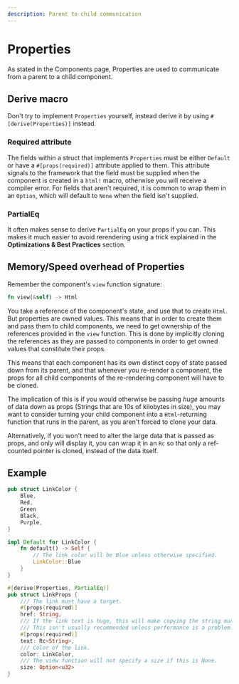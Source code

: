```yaml
---
description: Parent to child communication
---
```


# Properties

As stated in the Components page, Properties are used to communicate from a parent to a child component.

## Derive macro

Don't try to implement `Properties` yourself, instead derive it by using `#[derive(Properties)]` instead.

### Required attribute

The fields within a struct that implements `Properties` must be either `Default` or have a `#[props(required)]` attribute applied to them. This attribute signals to the framework that the field must be supplied when the component is created in a `html!` macro, otherwise you will receive a compiler error. For fields that aren't required, it is common to wrap them in an `Option`, which will default to `None` when the field isn't supplied.

### PartialEq

It often makes sense to derive `PartialEq` on your props if you can. This makes it much easier to avoid rerendering using a trick explained in the **Optimizations & Best Practices** section.

## Memory/Speed overhead of Properties

Remember the component's `view` function signature:

```rust
fn view(&self) -> Html
```

You take a reference of the component's state, and use that to create `Html`. But properties are owned values. This means that in order to create them and pass them to child components, we need to get ownership of the references provided in the `view` function. This is done by implicitly cloning the references as they are passed to components in order to get owned values that constitute their props.

This means that each component has its own distinct copy of state passed down from its parent, and that whenever you re-render a component, the props for all child components of the re-rendering component will have to be cloned.

The implication of this is if you would otherwise be passing _huge_ amounts of data down as props \(Strings that are 10s of kilobytes in size\), you may want to consider turning your child component into a `Html`-returning function that runs in the parent, as you aren't forced to clone your data.

Alternatively, if you won't need to alter the large data that is passed as props, and only will display it, you can wrap it in an `Rc` so that only a ref-counted pointer is cloned, instead of the data itself.

## Example

```rust
pub struct LinkColor {
    Blue,
    Red,
    Green
    Black,
    Purple,
}

impl Default for LinkColor {
    fn default() -> Self {
        // The link color will be Blue unless otherwise specified.
        LinkColor::Blue
    }
}

#[derive(Properties, PartialEq)]
pub struct LinkProps {
    /// The link must have a target.
    #[props(required)]
    href: String,
    /// If the link text is huge, this will make copying the string much cheaper.
    /// This isn't usually recommended unless performance is a problem.
    #[props(required)]
    text: Rc<String>,
    /// Color of the link.
    color: LinkColor,
    /// The view function will not specify a size if this is None.
    size: Option<u32>
}
```

